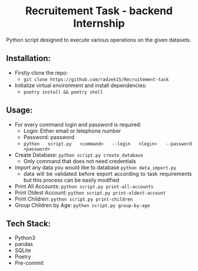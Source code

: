 <div align="center">
  <a href="https://github.com/radzek15/Recruitement-task"></a>
  <h1 align="center">Recruitement Task - backend Internship</h1>
  <p align="justify">Python script designed to execute various operations on the given datasets.</p></div>

## Installation:
<div align="justify">

   * Firstly clone the repo:
     * `git clone https://github.com/radzek15/Recruitement-task`
   * Initialize virtual environment and install dependencies:
     * `poetry install && poetry shell`

## Usage:
   * For every command login and password is required:
     - Login: Either email or telephone number
     - Password: password
     - `python script.py <command> --login <login> --password <password>`
   * Create Database: `python script.py create_database`
     * Only command that does not need credentials
   * import any data you would like to database `python data_import.py`
     * data will be validated before export according to task requirements but this process can be easily modified
   * Print All Accounts: `python script.py print-all-accounts`
   * Print Oldest Account: `python script.py print-oldest-account`
   * Print Children: `python script.py print-children`
   * Group Children by Age: `python script.py group-by-age`

## Tech Stack:
   * Python3
   * pandas
   * SQLite
   * Poetry
   * Pre-commit

</div>
